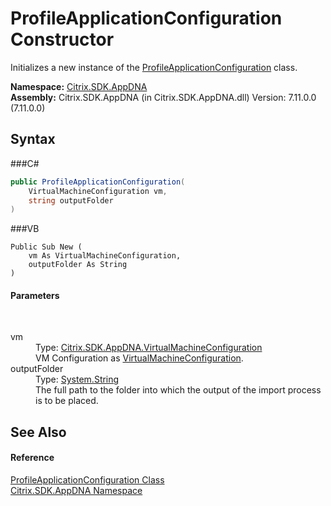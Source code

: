 # ProfileApplicationConfiguration Constructor 
 

Initializes a new instance of the <a href="T_Citrix_SDK_AppDNA_ProfileApplicationConfiguration">ProfileApplicationConfiguration</a> class.

**Namespace:**&nbsp;<a href="N_Citrix_SDK_AppDNA">Citrix.SDK.AppDNA</a><br />**Assembly:**&nbsp;Citrix.SDK.AppDNA (in Citrix.SDK.AppDNA.dll) Version: 7.11.0.0 (7.11.0.0)

## Syntax

###C#
```csharp
public ProfileApplicationConfiguration(
	VirtualMachineConfiguration vm,
	string outputFolder
)
```

###VB
```vbnet
Public Sub New ( 
	vm As VirtualMachineConfiguration,
	outputFolder As String
)
```


#### Parameters
&nbsp;<dl><dt>vm</dt><dd>Type: <a href="T_Citrix_SDK_AppDNA_VirtualMachineConfiguration">Citrix.SDK.AppDNA.VirtualMachineConfiguration</a><br />VM Configuration as <a href="T_Citrix_SDK_AppDNA_VirtualMachineConfiguration">VirtualMachineConfiguration</a>.</dd><dt>outputFolder</dt><dd>Type: <a href="http://msdn2.microsoft.com/en-us/library/s1wwdcbf" target="_blank">System.String</a><br />The full path to the folder into which the output of the import process is to be placed.</dd></dl>

## See Also


#### Reference
<a href="T_Citrix_SDK_AppDNA_ProfileApplicationConfiguration">ProfileApplicationConfiguration Class</a><br /><a href="N_Citrix_SDK_AppDNA">Citrix.SDK.AppDNA Namespace</a><br />